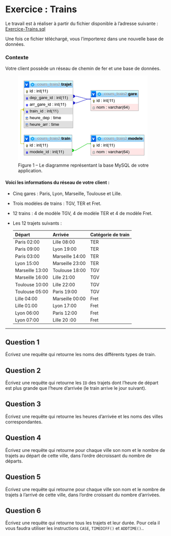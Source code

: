 # Exercice : Trains

Le travail est à réaliser à partir du fichier disponible à l’adresse suivante :
[Exercice-Trains.sql](Exercice-Trains.sql)

Une fois ce fichier téléchargé, vous l’importerez dans une nouvelle base de données.

### Contexte

Votre client possède un réseau de chemin de fer et une base de données.

<figure>
  <img src="../images/Exercice-Trains.png" alt="Figure 1 – Le diagramme représentant la base MySQL de votre application." />
  <figcaption>Figure 1 – Le diagramme représentant la base MySQL de votre application.</figcaption>
</figure>

#### Voici les informations du réseau de votre client :

- Cinq gares : Paris, Lyon, Marseille, Toulouse et Lille.
- Trois modèles de trains : TGV, TER et Fret.
- 12 trains : 4 de modèle TGV, 4 de modèle TER et 4 de modèle Fret.
- Les 12 trajets suivants :

  | Départ          | Arrivée         | Catégorie de train |
  | --------------- | --------------- | ------------------ |
  | Paris 02:00     | Lille 08:00     | TER                |
  | Paris 09:00     | Lyon 19:00      | TER                |
  | Paris 03:00     | Marseille 14:00 | TER                |
  | Lyon 15:00      | Marseille 23:00 | TER                |
  | Marseille 13:00 | Toulouse 18:00  | TGV                |
  | Marseille 16:00 | Lille 21:00     | TGV                |
  | Toulouse 10:00  | Lille 22:00     | TGV                |
  | Toulouse 05:00  | Paris 19:00     | TGV                |
  | Lille 04:00     | Marseille 00:00 | Fret               |
  | Lille 01:00     | Lyon 17:00      | Fret               |
  | Lyon 06:00      | Paris 12:00     | Fret               |
  | Lyon 07:00      | Lille 20 :00    | Fret               |

---

## Question 1

Écrivez une requête qui retourne les noms des différents types de train.

## Question 2

Écrivez une requête qui retourne les `ID` des trajets dont l’heure de départ est plus grande que l’heure d’arrivée (le train arrive le jour suivant).

## Question 3

Écrivez une requête qui retourne les heures d’arrivée et les noms des villes correspondantes.

## Question 4

Écrivez une requête qui retourne pour chaque ville son nom et le nombre de trajets au départ de cette ville, dans l’ordre décroissant du nombre de départs.

## Question 5

Écrivez une requête qui retourne pour chaque ville son nom et le nombre de trajets à l’arrivé de cette ville, dans l’ordre croissant du nombre d’arrivées.

## Question 6

Écrivez une requête qui retourne tous les trajets et leur durée. Pour cela il vous faudra utiliser les instructions `CASE`, `TIMEDIFF()` et `ADDTIME()`..

<!--
## Question 6 (Bonus)

Écrivez une requête qui retourne l’ID du trajet en TGV le plus rapide.


Info : il vous faudra utiliser la fonction `MIN()`, la fonction `TIMEDIFF()` et un `SELECT` imbriqué.

SELECT
	id_trajet,
	CASE
    	WHEN `heure_arrivee` > `heure_depart` THEN
        	timediff(`heure_arrivee`,`heure_depart`)
        ELSE
        	timediff(`heure_depart`, `heure_arrivee`)
    END
        AS delay

FROM
	trajet
    JOIN train ON (trajet.id_train = train.id_train)
    JOIN modele ON (modele.id_modele = train.id_modele)
WHERE modele.nom = 'TGV'
ORDER BY delay ASC
-->
